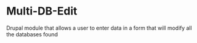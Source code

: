 # Multi-DB-Edit
Drupal module that allows a user to enter data in a form that will modify all the databases found

